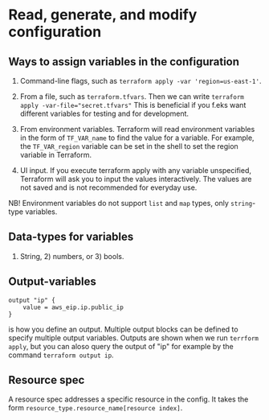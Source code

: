 # Read, generate, and modify configuration

## Ways to assign variables in the configuration

1) Command-line flags, such as `terraform apply -var 'region=us-east-1'`.

2) From a file, such as `terraform.tfvars`. Then we can write `terraform apply -var-file="secret.tfvars"` This is beneficial if you f.eks want different variables for testing and for development.

3) From environment variables. Terraform will read environment variables in the form of `TF_VAR_name` to find the value for a variable. For example, the `TF_VAR_region` variable can be set in the shell to set the region variable in Terraform.

4) UI input. If you execute terraform apply with any variable unspecified, Terraform will ask you to input the values interactively. The values are not saved and is not recommended for everyday use.

NB! Environment variables do not support `list` and `map` types, only `string`-type variables. 

## Data-types for variables
1) String, 2) numbers, or 3) bools. 

## Output-variables

```
output "ip" {
    value = aws_eip.ip.public_ip
}
```
is how you define an output. Multiple output blocks can be defined to specify multiple output variables. Outputs are shown when we run `terrform apply`, but you can aloso query the output of "ip" for example by the command `terraform output ip`.

## Resource spec
A resource spec addresses a specific resource in the config. It takes the form `resource_type.resource_name[resource index]`.
